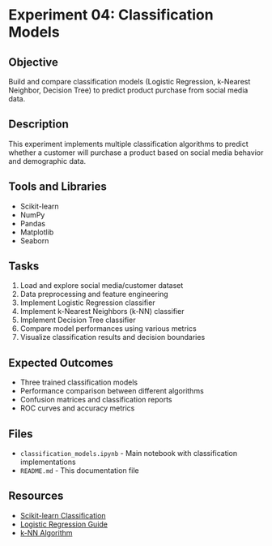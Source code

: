 # Experiment 04: Classification Models

## Objective
Build and compare classification models (Logistic Regression, k-Nearest Neighbor, Decision Tree) to predict product purchase from social media data.

## Description
This experiment implements multiple classification algorithms to predict whether a customer will purchase a product based on social media behavior and demographic data.

## Tools and Libraries
- Scikit-learn
- NumPy
- Pandas
- Matplotlib
- Seaborn

## Tasks
1. Load and explore social media/customer dataset
2. Data preprocessing and feature engineering
3. Implement Logistic Regression classifier
4. Implement k-Nearest Neighbors (k-NN) classifier
5. Implement Decision Tree classifier
6. Compare model performances using various metrics
7. Visualize classification results and decision boundaries

## Expected Outcomes
- Three trained classification models
- Performance comparison between different algorithms
- Confusion matrices and classification reports
- ROC curves and accuracy metrics

## Files
- `classification_models.ipynb` - Main notebook with classification implementations
- `README.md` - This documentation file

## Resources
- [Scikit-learn Classification](https://scikit-learn.org/stable/supervised_learning.html)
- [Logistic Regression Guide](https://scikit-learn.org/stable/modules/linear_model.html#logistic-regression)
- [k-NN Algorithm](https://scikit-learn.org/stable/modules/neighbors.html)